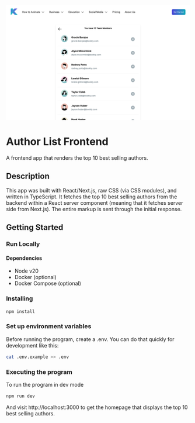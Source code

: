 <img src="../docs/images/frontend_screenshot.png" />

# Author List Frontend

A frontend app that renders the top 10 best selling authors.

## Description

This app was built with React/Next.js, raw CSS (via CSS modules), and written in TypeScript. It fetches the top 10 best selling authors from the backend within a React server component (meaning that it fetches server side from Next.js). The entire markup is sent through the initial response.

## Getting Started

### Run Locally

#### Dependencies

- Node v20
- Docker (optional)
- Docker Compose (optional)

### Installing

```sh
npm install
```

### Set up environment variables

Before running the program, create a .env. You can do that quickly for development like this:

```sh
cat .env.example >> .env
```

### Executing the program

To run the program in dev mode

```sh
npm run dev
```

And visit http://localhost:3000 to get the homepage that displays the top 10 best selling authors.
